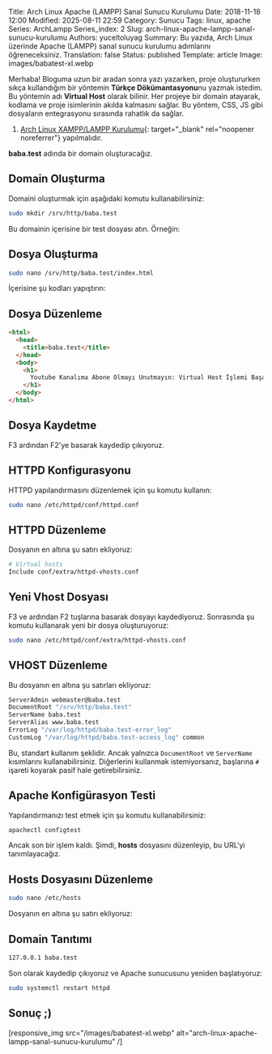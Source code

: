 Title: Arch Linux Apache (LAMPP) Sanal Sunucu Kurulumu
Date: 2018-11-18 12:00
Modified: 2025-08-11 22:59
Category: Sunucu
Tags: linux, apache
Series: ArchLampp
Series_index: 2
Slug: arch-linux-apache-lampp-sanal-sunucu-kurulumu
Authors: yuceltoluyag
Summary: Bu yazıda, Arch Linux üzerinde Apache (LAMPP) sanal sunucu kurulumu adımlarını öğreneceksiniz.
Translation: false
Status: published
Template: article
Image: images/babatest-xl.webp

Merhaba! Bloguma uzun bir aradan sonra yazı yazarken, proje oluştururken sıkça kullandığım bir yöntemin **Türkçe Dökümantasyonu**nu yazmak istedim. Bu yöntemin adı **Virtual Host** olarak bilinir. Her projeye bir domain atayarak, kodlama ve proje isimlerinin akılda kalmasını sağlar. Bu yöntem, CSS, JS gibi dosyaların entegrasyonu sırasında rahatlık da sağlar.

1. [Arch Linux XAMPP/LAMPP Kurulumu](/arch-linux-lampp-kurulumu-php7x-mariadb-mysql-phpmyadmin){: target="_blank" rel="noopener noreferrer"} yapılmalıdır.

**baba.test** adında bir domain oluşturacağız.

## Domain Oluşturma

Domaini oluşturmak için aşağıdaki komutu kullanabilirsiniz:

```bash
sudo mkdir /srv/http/baba.test
```

Bu domainin içerisine bir test dosyası atın. Örneğin:

## Dosya Oluşturma

```bash
sudo nano /srv/http/baba.test/index.html
```

İçerisine şu kodları yapıştırın:

## Dosya Düzenleme

```html
<html>
  <head>
    <title>baba.test</title>
  </head>
  <body>
    <h1>
      Youtube Kanalıma Abone Olmayı Unutmayın: Virtual Host İşlemi Başarılı
    </h1>
  </body>
</html>
```

## Dosya Kaydetme

F3 ardından F2'ye basarak kaydedip çıkıyoruz.

## HTTPD Konfigurasyonu

HTTPD yapılandırmasını düzenlemek için şu komutu kullanın:

```bash
sudo nano /etc/httpd/conf/httpd.conf
```

## HTTPD Düzenleme

Dosyanın en altına şu satırı ekliyoruz:

```bash
# Virtual hosts
Include conf/extra/httpd-vhosts.conf
```

## Yeni Vhost Dosyası

F3 ve ardından F2 tuşlarına basarak dosyayı kaydediyoruz. Sonrasında şu komutu kullanarak yeni bir dosya oluşturuyoruz:

```bash
sudo nano /etc/httpd/conf/extra/httpd-vhosts.conf
```

## VHOST Düzenleme

Bu dosyanın en altına şu satırları ekliyoruz:

```bash
ServerAdmin webmaster@baba.test
DocumentRoot "/srv/http/baba.test"
ServerName baba.test
ServerAlias www.baba.test
ErrorLog "/var/log/httpd/baba.test-error_log"
CustomLog "/var/log/httpd/baba.test-access_log" common
```

Bu, standart kullanım şeklidir. Ancak yalnızca `DocumentRoot` ve `ServerName` kısımlarını kullanabilirsiniz. Diğerlerini kullanmak istemiyorsanız, başlarına `#` işareti koyarak pasif hale getirebilirsiniz.

## Apache Konfigürasyon Testi

Yapılandırmanızı test etmek için şu komutu kullanabilirsiniz:

```bash
apachectl configtest
```

Ancak son bir işlem kaldı. Şimdi, **hosts** dosyasını düzenleyip, bu URL'yi tanımlayacağız.

## Hosts Dosyasını Düzenleme

```bash
sudo nano /etc/hosts
```

Dosyanın en altına şu satırı ekliyoruz:

## Domain Tanıtımı

```bash
127.0.0.1 baba.test
```

Son olarak kaydedip çıkıyoruz ve Apache sunucusunu yeniden başlatıyoruz:

```bash
sudo systemctl restart httpd
```

## Sonuç ;)

[responsive_img src="/images/babatest-xl.webp" alt="arch-linux-apache-lampp-sanal-sunucu-kurulumu" /]
